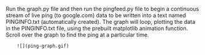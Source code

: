 Run the graph.py file and then run the pingfeed.py file to begin a continuous stream of live ping (to google.com) data to be written into a text named
PINGINFO.txt (automatically created). The graph will loop, plotting the data in the PINGINFO.txt file, using the prebuilt matplotlib animation function.
Scroll over the graph to find the ping at a particular time.

        ![](ping-graph.gif)
